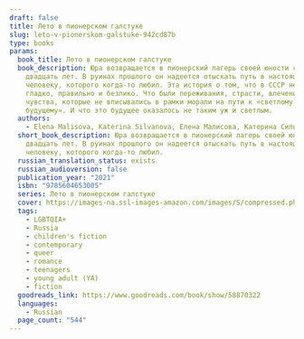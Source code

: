 ```yaml
---
draft: false
title: Лето в пионерском галстуке
slug: leto-v-pionerskom-galstuke-942cd87b
type: books
params:
  book_title: Лето в пионерском галстуке
  book_description: Юра возвращается в пионерский лагерь своей юности спустя
    двадцать лет. В руинах прошлого он надеется отыскать путь в настоящее, к
    человеку, которого когда-то любил. Эта история о том, что в СССР не все было
    гладко, правильно и безлико. Что были переживания, страсти, влечения и
    чувства, которые не вписывались в рамки морали на пути к «светлому
    будущему». И что это будущее оказалось не таким уж и светлым.
  authors:
    - Elena Malisova, Katerina Silvanova, Елена Малисова, Катерина Сильванова
  short_book_description: Юра возвращается в пионерский лагерь своей юности спустя
    двадцать лет. В руинах прошлого он надеется отыскать путь в настоящее, к
    человеку, которого когда-то любил.
  russian_translation_status: exists
  russian_audioversion: false
  publication_year: "2021"
  isbn: "9785604653005"
  series: Лето в пионерском галстуке
  cover: https://images-na.ssl-images-amazon.com/images/S/compressed.photo.goodreads.com/books/1630593788i/58870322.jpg
  tags:
    - LGBTQIA+
    - Russia
    - children's fiction
    - contemporary
    - queer
    - romance
    - teenagers
    - young adult (YA)
    - fiction
  goodreads_link: https://www.goodreads.com/book/show/58870322
  languages:
    - Russian
  page_count: "544"
---
```

